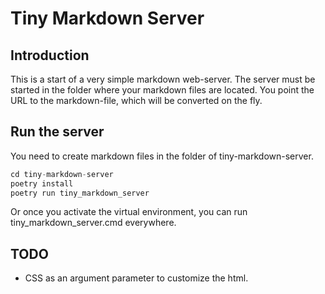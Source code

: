 Tiny Markdown Server
====================

 Introduction
--------------

This is a start of a very simple markdown web-server. The server must be started in the folder where your markdown files are located. You point the URL to the markdown-file, which will be converted on the fly.

Run the server
--------------

You need to create markdown files in the folder of tiny-markdown-server.

```python
cd tiny-markdown-server
poetry install
poetry run tiny_markdown_server
```
Or once you activate the virtual environment, you can run tiny_markdown_server.cmd everywhere.

TODO
----

- CSS as an argument parameter to customize the html.